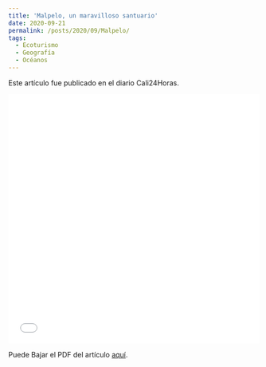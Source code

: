```yaml
---
title: 'Malpelo, un maravilloso santuario'
date: 2020-09-21
permalink: /posts/2020/09/Malpelo/
tags:
  - Ecoturismo
  - Geografía
  - Océanos
---
```


Este artículo fue publicado en el diario Cali24Horas.

<iframe src="/files/Cali24horas02.pdf" width="100%" height="500" frameborder="no" border="0" marginwidth="0" marginheight="0"></iframe>

Puede Bajar el PDF del artículo [aquí](/files/Cali24horas02.pdf).
